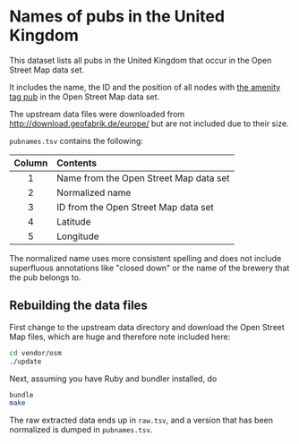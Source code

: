 # Names of pubs in the United Kingdom

This dataset lists all pubs in the United Kingdom that occur in the Open Street
Map data set.

It includes the name, the ID and the position of all nodes with [the amenity
tag pub](http://wiki.openstreetmap.org/wiki/Tag:amenity%3Dpub) in the Open
Street Map data set.

The upstream data files were downloaded from
http://download.geofabrik.de/europe/ but are not included due to their size.

`pubnames.tsv` contains the following:

Column | Contents
:----: | :-------
1      | Name from the Open Street Map data set
2      | Normalized name
3      | ID from the Open Street Map data set
4      | Latitude
5      | Longitude

The normalized name uses more consistent spelling and does not include
superfluous annotations like "closed down" or the name of the brewery that the
pub belongs to.

## Rebuilding the data files

First change to the upstream data directory and download the Open Street Map files, which are huge and therefore note included here:

```sh
cd vendor/osm
./update
```

Next, assuming you have Ruby and bundler installed, do

```sh
bundle
make
```

The raw extracted data ends up in `raw.tsv`, and a version that has been normalized is dumped in `pubnames.tsv`.
